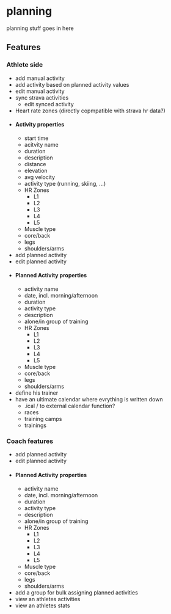 # planning
planning stuff goes in here

## Features

### Athlete side
- add manual activity
- add activity based on planned activity values
- edit manual activity
- sync strava activities
  - edit synced activity
- Heart rate zones (directly copmpatible with strava hr data?)
- #### Activity properties
  - start time
  - acitvity name
  - duration
  - description
  - distance
  - elevation
  - avg velocity
  - activity type (running, skiing, ...)
  - HR Zones
    - L1
    - L2
    - L3
    - L4
    - L5
   - Muscle type
    - core/back
    - legs
    - shoulders/arms
- add planned activity
- edit planned activity
- #### Planned Activity properties
  - activity name
  - date, incl. morning/afternoon
  - duration
  - activity type
  - description
  - alone/in group of training
  - HR Zones
    - L1
    - L2
    - L3
    - L4
    - L5
   - Muscle type
    - core/back
    - legs
    - shoulders/arms
- define his trainer
- have an ultimate calendar where evrything is written down
  - .ical / to external calendar function?
  - races
  - training camps
  - trainings

### Coach features
- add planned activity
- edit planned activity
- #### Planned Activity properties
  - activity name
  - date, incl. morning/afternoon
  - duration
  - activity type
  - description
  - alone/in group of training
  - HR Zones
    - L1
    - L2
    - L3
    - L4
    - L5
   - Muscle type
    - core/back
    - legs
    - shoulders/arms
 - add a group for bulk assigning planned activities
 - view an athletes activities
 - view an athletes stats
